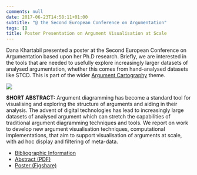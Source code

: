 ```yaml
---
comments: null
date: 2017-06-23T14:58:11+01:00
subtitle: "@ the Second European Conference on Argumentation"
tags: []
title: Poster Presentation on Argument Visualisation at Scale  
---
```

Dana Khartabil presented a poster at the Second European Conference on Argumentation based upon her Ph.D research. Briefly, we are interested in the tools that are needed to usefully explore increasingly larger datasets of analysed argumentation, whether this comes from hand-analysed datasets like STCD. This is part of the wider [Argument Cartography](/page/project/argument-cartography/) theme.

![](/img/dana_2017_eca.jpg)

**SHORT ABSTRACT:** Argument diagramming has become a standard tool for visualising and exploring the structure of arguments and aiding in their analysis. The advent of digital technologies has lead to increasingly large datasets of analysed argument which can stretch the capabilities of traditional argument diagramming techniques and tools. We report on work to develop new argument visualisation techniques, computational implementations, that aim to support visualisation of arguments at scale, with ad hoc display and filtering of meta-data.


* [Bibliographic Information](/page/outputs/publications/#khartabil_2017_eca)
* [Abstract (PDF)](/assets/abstracts/pangbourne_2017_eca.pdf)
* [Poster (Figshare)](https://doi.org/10.6084/m9.figshare.5146153.v1)

